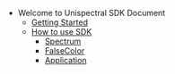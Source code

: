 * Welcome to Unispectral SDK Document
    * [Getting Started](pages/getting_started.md)
    * [How to use SDK](pages/How_to_use_SDK.md)
        <!-- * [Preprocess](pages/preprocess.md) -->
        * [Spectrum](pages/spectrum.md)
        * [FalseColor](pages/falsecolor.md)
        * [Application](pages/application.md)